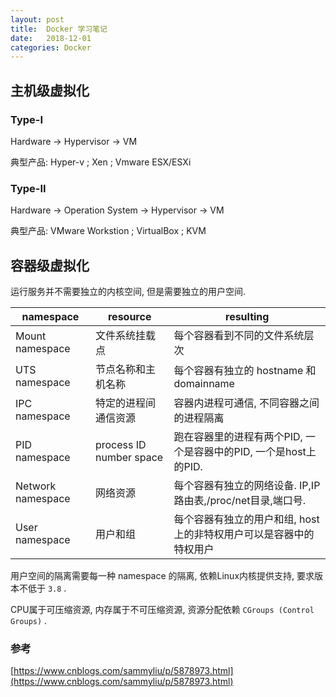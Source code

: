 ```yaml
---
layout: post
title:  Docker 学习笔记
date:   2018-12-01
categories: Docker
---
```


## 主机级虚拟化

### Type-I

  Hardware -> Hypervisor -> VM

  典型产品: Hyper-v ; Xen ; Vmware ESX/ESXi

### Type-II

  Hardware -> Operation System -> Hypervisor -> VM

  典型产品: VMware Workstion ; VirtualBox ; KVM 


## 容器级虚拟化

运行服务并不需要独立的内核空间, 但是需要独立的用户空间.


| namespace | resource | resulting |
| --- | --- | --- |
| Mount namespace | 文件系统挂载点 | 每个容器看到不同的文件系统层次 |
| UTS namespace | 节点名称和主机名称 | 每个容器有独立的 hostname 和 domainname |
| IPC namespace | 特定的进程间通信资源 | 容器内进程可通信, 不同容器之间的进程隔离 |
| PID namespace | process ID number space | 跑在容器里的进程有两个PID, 一个是容器中的PID, 一个是host上的PID. |
| Network namespace | 网络资源 | 每个容器有独立的网络设备. IP,IP路由表,/proc/net目录,端口号. |
| User namespace | 用户和组 | 每个容器有独立的用户和组, host上的非特权用户可以是容器中的特权用户 |


用户空间的隔离需要每一种 namespace 的隔离, 依赖Linux内核提供支持, 要求版本不低于 `3.8` .

CPU属于可压缩资源, 内存属于不可压缩资源, 资源分配依赖 `CGroups (Control Groups)` .

### 参考

[https://www.cnblogs.com/sammyliu/p/5878973.html](https://www.cnblogs.com/sammyliu/p/5878973.html)




